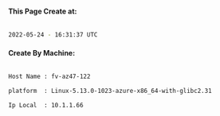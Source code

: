 
   
#### This Page Create at:

```bash

2022-05-24 - 16:31:37 UTC

```

#### Create By Machine:

```bash

Host Name : fv-az47-122

platform  : Linux-5.13.0-1023-azure-x86_64-with-glibc2.31

Ip Local  : 10.1.1.66

```


